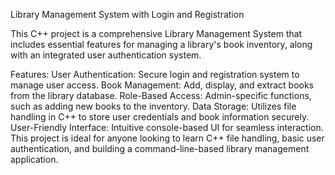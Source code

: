 Library Management System with Login and Registration

This C++ project is a comprehensive Library Management System that includes essential features for managing a library's book inventory, along with an integrated user authentication system.

Features:
User Authentication: Secure login and registration system to manage user access.
Book Management: Add, display, and extract books from the library database.
Role-Based Access: Admin-specific functions, such as adding new books to the inventory.
Data Storage: Utilizes file handling in C++ to store user credentials and book information securely.
User-Friendly Interface: Intuitive console-based UI for seamless interaction.
This project is ideal for anyone looking to learn C++ file handling, basic user authentication, and building a command-line-based library management application.

